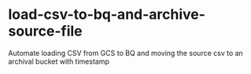 # load-csv-to-bq-and-archive-source-file
Automate loading CSV from GCS to BQ and moving the source csv to an archival bucket with timestamp
